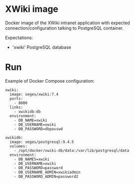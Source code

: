 # XWiki image

Docker image of the XWiki intranet application with expected connection/configuration talking to PostgreSQL container.

Expectations:

* 'xwiki' PostgreSQL database

# Run

Example of Docker Compose configuration:
```
xwiki:
  image: seges/xwiki:7.4
  ports:
    - 8080
  links:
    - xwikidb:db
  environment:
    - DB_NAME=xwiki
    - DB_USERNAME=xwiki
    - DB_PASSWORD=dbpasswd

xwikidb:
  image: seges/postgresql:9.4.5
  volumes:
    - /opt/docker/xwiki-db/data:/var/lib/postgresql/data
  environment:
    - DB_NAMES=xwiki
    - DB_USERNAME=xwiki
    - DB_PASSWORD=password
    - DB_USERNAME_ADMIN=xwikiadmin
    - DB_PASSWORD_ADMIN=password2
```
